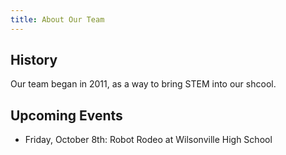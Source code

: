 ```yaml
---
title: About Our Team
---
```


## History

Our team began in 2011, as a way to bring STEM into our shcool.

## Upcoming Events

- Friday, October 8th: Robot Rodeo at Wilsonville High School
